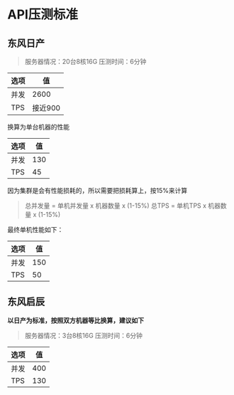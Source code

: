 # API压测标准

## 东风日产

> 服务器情况：20台8核16G
> 压测时间：6分钟

|选项|值|
|---|---|
|并发|2600|
|TPS|接近900|

换算为单台机器的性能

|选项|值|
|---|---|
|并发|130|
|TPS|45|

因为集群是会有性能损耗的，所以需要把损耗算上，按15%来计算

> 总并发量 = 单机并发量 x 机器数量 x (1-15%)
> 总TPS = 单机TPS x 机器数量 x (1-15%)

最终单机性能如下：

|选项|值|
|---|---|
|并发|150|
|TPS|50|

## 东风启辰

**以日产为标准，按照双方机器等比换算，建议如下**

> 服务器情况：3台8核16G
> 压测时间：6分钟

|选项|值|
|---|---|
|并发|400|
|TPS|130|